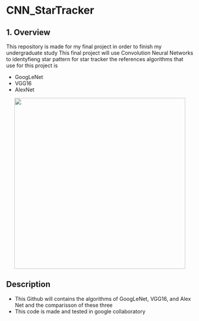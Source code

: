 # CNN_StarTracker
## 1. Overview
This repository is made for my final project in order to finish my undergraduate study
This final project will use Convolution Neural Networks to identyfieng star pattern for star tracker
the references algorithms that use for this project is <br/>

- GoogLeNet <br/>
- VGG16 <br/>
- AlexNet <br/>

<p align="center">
  <img src="https://miro.medium.com/max/1200/0*WHIdwYd0rz7t1jRM.png" width="460"/>
</p>

## Description
- This Github will contains the algorithms of GoogLeNet, VGG16, and Alex Net and the comparisson of these three
- This code is made and tested in google collaboratory   

## 
 